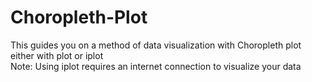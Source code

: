 # Choropleth-Plot
This guides you on a method of data visualization with Choropleth plot either with plot or iplot</br>
Note: Using iplot requires an internet connection to visualize your data
